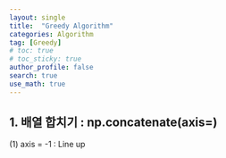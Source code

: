 ```yaml
---
layout: single  
title:  "Greedy Algorithm"
categories: Algorithm
tag: [Greedy]
# toc: true
# toc_sticky: true
author_profile: false
search: true
use_math: true
---
```


## 1. 배열 합치기 : np.concatenate(axis=)

(1) axis = -1 : Line up <br/>